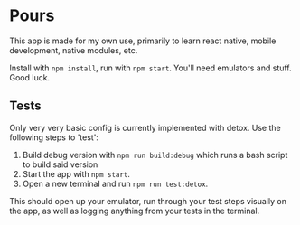 # Pours

This app is made for my own use, primarily to learn react native, mobile development, native modules, etc.

Install with `npm install`, run with `npm start`. You'll need emulators and stuff. Good luck.

## Tests

Only very very basic config is currently implemented with detox. Use the following steps to 'test':

1. Build debug version with `npm run build:debug` which runs a bash script to build said version
2. Start the app with `npm start`.
3. Open a new terminal and run `npm run test:detox`.

This should open up your emulator, run through your test steps visually on the app, as well as logging anything from your tests in the terminal.
